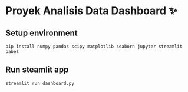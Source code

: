 # Proyek Analisis Data Dashboard ✨

## Setup environment
```
pip install numpy pandas scipy matplotlib seaborn jupyter streamlit babel
```

## Run steamlit app
```
streamlit run dashboard.py
```
